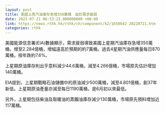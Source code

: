 ```yaml
---
layout: post
title: 美國上周汽油庫存急增350萬桶　由於需求疲弱
date: 2022-07-21 06:53:22.000000000 +08:00
link: https://news.rthk.hk/rthk/ch/component/k2/1658642-20220721.htm
categories: rthk
---
```


美國能源信息署(EIA)數據顯示，需求疲弱導致美國上星期汽油庫存急增350萬桶，增至2.284億桶，增幅遠高於預期的約7萬桶。過去4星期汽油供應量每日870萬桶，按年跌約7.6%。

上星期原油庫存則出乎意料減少44.6萬桶，減至4.266億桶，市場原先估計增加140萬桶。

EIA提到，上星期戰略石油儲備中的原油減少500萬桶，減至4.801億桶，創37年新低。上星期原油產量亦減至每日1190萬桶，是6月初以來最低。

另外，上星期包括柴油及取暖油的蒸餾油庫存減少130萬桶，市場原先預料增加近117萬桶。
